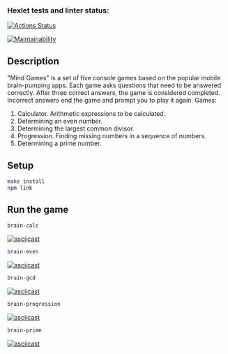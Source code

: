 ### Hexlet tests and linter status:
[![Actions Status](https://github.com/OstrovskyEvgeny/frontend-project-44/workflows/hexlet-check/badge.svg)](https://github.com/OstrovskyEvgeny/frontend-project-44/actions)

[![Maintainability](https://api.codeclimate.com/v1/badges/d3bc8f3eec6292482b69/maintainability)](https://codeclimate.com/github/OstrovskyEvgeny/frontend-project-44/maintainability)

## Description

"Mind Games" is a set of five console games based on the popular mobile brain-pumping apps. Each game asks questions that need to be answered correctly. After three correct answers, the game is considered completed. Incorrect answers end the game and prompt you to play it again. Games:

1. Calculator. Arithmetic expressions to be calculated.
2. Determining an even number.
3. Determining the largest common divisor.
4. Progression. Finding missing numbers in a sequence of numbers.
5. Determining a prime number.

## Setup

```bash
make install
npm link
```

## Run the game

```bash
brain-calc
```
[![asciicast](https://asciinema.org/a/9jeeck7L3YDbt6rN0Sz1uqwRu.svg)](https://asciinema.org/a/9jeeck7L3YDbt6rN0Sz1uqwRu)

```bash
brain-even
```
[![asciicast](https://asciinema.org/a/HuF5pY1sBnqmtDb1V9Dl5yyrB.svg)](https://asciinema.org/a/HuF5pY1sBnqmtDb1V9Dl5yyrB)

```bash
brain-gcd
```
[![asciicast](https://asciinema.org/a/DbcQwRjYpQRzjeitdZWmkCsMH.svg)](https://asciinema.org/a/DbcQwRjYpQRzjeitdZWmkCsMH)

```bash
brain-progression
```
[![asciicast](https://asciinema.org/a/MZkOupLhT55ZAmGK97IRRo3j5.svg)](https://asciinema.org/a/MZkOupLhT55ZAmGK97IRRo3j5)

```bash
brain-prime
```
[![asciicast](https://asciinema.org/a/EAx8rN1TW4LvCyzTRQd3qJY7j.svg)](https://asciinema.org/a/EAx8rN1TW4LvCyzTRQd3qJY7j)